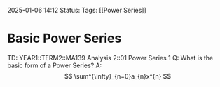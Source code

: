 2025-01-06 14:12
Status: 
Tags: [[Power Series]]
# Basic Power Series

TD: YEAR1::TERM2::MA139 Analysis 2::01 Power Series 1
Q: What is the basic form of a Power Series?
A: $$
\sum^{\infty}_{n=0}a_{n}x^{n}
$$
<!--ID: 1736172883059-->
